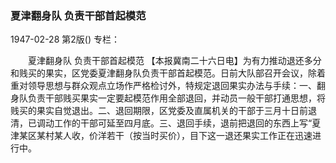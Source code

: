 ### 夏津翻身队  负责干部首起模范

1947-02-28
第2版()
专栏：

　　夏津翻身队
    负责干部首起模范
    【本报冀南二十六日电】为有力推动退还多分和贱买的果实，区党委夏津翻身队负责干部首起模范。日前大队部召开会议，除着重对领导思想与群众观点立场作严格检讨外，特规定退回果实办法与手续：一、翻身队负责干部贱买果实一定要起模范作用全部退回，并动员一般干部打通思想，将贱买的果实自觉退出。二、退回期限，区党委及直属机关的干部于三月十日前退清，已调动工作的干部可延至四月底。三、退回手续，退前把退回的东西上写“夏津某区某村某人收，价洋若干（按当时买价），目下这一退还果实工作正在迅速进行中。
